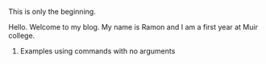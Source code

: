 This is only the beginning.

Hello. Welcome to my blog. My name is Ramon and I am a first year at Muir college.

1. Examples using commands with no arguments
    
